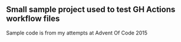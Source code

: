 ## Small sample project used to test GH Actions workflow files

Sample code is from my attempts at Advent Of Code 2015
